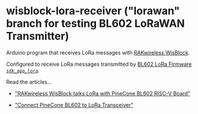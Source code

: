 # wisblock-lora-receiver ("lorawan" branch for testing BL602 LoRaWAN Transmitter)

Arduino program that receives LoRa messages with [RAKwireless WisBlock](https://docs.rakwireless.com/Product-Categories/WisBlock/Quickstart/).

Configured to receive LoRa messages transmitted by [BL602 LoRa Firmware `sdk_app_lora`](https://github.com/lupyuen/bl_iot_sdk/blob/lora/customer_app/sdk_app_lora).

Read the articles...

-   ["RAKwireless WisBlock talks LoRa with PineCone BL602 RISC-V Board"](https://lupyuen.github.io/articles/wisblock)

-   ["Connect PineCone BL602 to LoRa Transceiver"](https://lupyuen.github.io/articles/lora)
